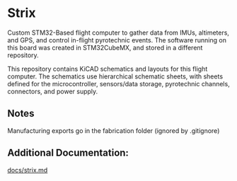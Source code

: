 # Strix
Custom STM32-Based flight computer to gather data from IMUs, altimeters, and GPS, and control in-flight pyrotechnic events. The software running on this board was created in STM32CubeMX, and stored in a different repository.

This repository contains KiCAD schematics and layouts for this flight computer. The schematics use hierarchical schematic sheets, with sheets defined for the microcontroller, sensors/data storage, pyrotechnic channels, connectors, and power supply.

## Notes
Manufacturing exports go in the fabrication folder (ignored by .gitignore)

## Additional Documentation:
[docs/strix.md](docs/strix.md)
